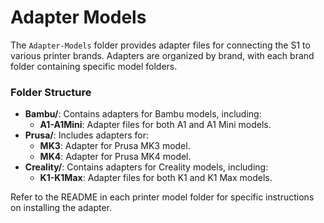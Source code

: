 # Adapter Models

The `Adapter-Models` folder provides adapter files for connecting the S1 to various printer brands. Adapters are organized by brand, with each brand folder containing specific model folders.

### Folder Structure

- **Bambu/**: Contains adapters for Bambu models, including:
  - **A1-A1Mini**: Adapter files for both A1 and A1 Mini models.
- **Prusa/**: Includes adapters for:
  - **MK3**: Adapter for Prusa MK3 model.
  - **MK4**: Adapter for Prusa MK4 model.
- **Creality/**: Contains adapters for Creality models, including:
  - **K1-K1Max**: Adapter files for both K1 and K1 Max models.

Refer to the README in each printer model folder for specific instructions on installing the adapter.